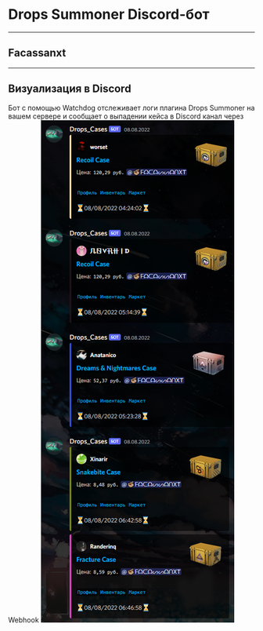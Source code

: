 # Drops Summoner Discord-бот 
____
## Facassanxt
____
## Визуализация в Discord
Бот с помощью Watchdog отслеживает логи плагина Drops Summoner на вашем сервере и сообщает о выпадении кейса в Discord канал через Webhook
![Визуализация в Discord](https://github.com/Facassanxt/Case2Discord/blob/main/image.png)